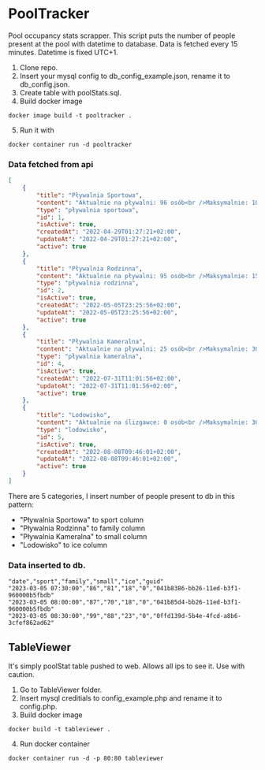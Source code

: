 # PoolTracker
Pool occupancy stats scrapper. This script puts the number of people present at the pool with datetime to database. Data is fetched every 15 minutes. Datetime is fixed UTC+1. 

1. Clone repo.
2. Insert your mysql config to db_config_example.json, rename it to db_config.json.
3. Create table with poolStats.sql.
4. Build docker image
```
docker image build -t pooltracker .
```
5. Run it with
```
docker container run -d pooltracker
```

### Data fetched from api
```json
[
    {
        "title": "Pływalnia Sportowa",
        "content": "Aktualnie na pływalni: 96 osób<br />Maksymalnie: 105 osób",
        "type": "pływalnia sportowa",
        "id": 1,
        "isActive": true,
        "createdAt": "2022-04-29T01:27:21+02:00",
        "updateAt": "2022-04-29T01:27:21+02:00",
        "active": true
    },
    {
        "title": "Pływalnia Rodzinna",
        "content": "Aktualnie na pływalni: 95 osób<br />Maksymalnie: 150 osób",
        "type": "pływalnia rodzinna",
        "id": 2,
        "isActive": true,
        "createdAt": "2022-05-05T23:25:56+02:00",
        "updateAt": "2022-05-05T23:25:56+02:00",
        "active": true
    },
    {
        "title": "Pływalnia Kameralna",
        "content": "Aktualnie na pływalni: 25 osób<br />Maksymalnie: 30 osób",
        "type": "pływalnia kameralna",
        "id": 4,
        "isActive": true,
        "createdAt": "2022-07-31T11:01:56+02:00",
        "updateAt": "2022-07-31T11:01:56+02:00",
        "active": true
    },
    {
        "title": "Lodowisko",
        "content": "Aktualnie na ślizgawce: 0 osób<br />Maksymalnie: 300 osób",
        "type": "lodowisko",
        "id": 5,
        "isActive": true,
        "createdAt": "2022-08-08T09:46:01+02:00",
        "updateAt": "2022-08-08T09:46:01+02:00",
        "active": true
    }
]
```
There are 5 categories, I insert number of people present to db in this pattern:

- "Pływalnia Sportowa" to sport column
- "Pływalnia Rodzinna" to family column
- "Pływalnia Kameralna" to small column
- "Lodowisko" to ice column


### Data inserted to db. 
```csv
"date","sport","family","small","ice","guid"
"2023-03-05 07:30:00","86","81","18","0","041b8386-bb26-11ed-b3f1-960000b5fbdb"
"2023-03-05 08:00:00","87","70","18","0","041b85d4-bb26-11ed-b3f1-960000b5fbdb"
"2023-03-05 08:30:00","99","88","23","0","0ffd139d-5b4e-4fcd-a8b6-3cfef862ad62"
```

## TableViewer
It's simply poolStat table pushed to web. Allows all ips to see it. Use with caution.

1. Go to TableViewer folder.
2. Insert mysql creditials to config_example.php and rename it to config.php.
3. Build docker image
```
docker build -t tableviewer .
```
4. Run docker container
```
docker container run -d -p 80:80 tableviewer
```
